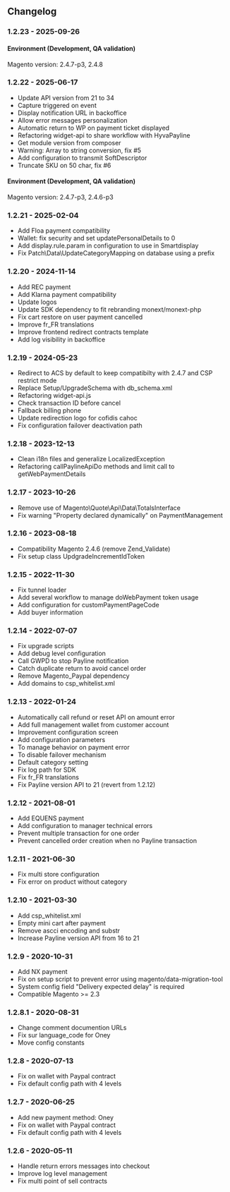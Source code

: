 ## Changelog

### 1.2.23 - 2025-09-26


#### Environment (Development, QA validation)
Magento version: 2.4.7-p3, 2.4.8



### 1.2.22 - 2025-06-17
* Update API version from 21 to 34
* Capture triggered on event
* Display notification URL in backoffice
* Allow error messages personalization
* Automatic return to WP on payment ticket displayed
* Refactoring widget-api to share workflow with HyvaPayline
* Get module version from composer 
* Warning: Array to string conversion, fix #5
* Add configuration to transmit SoftDescriptor
* Truncate SKU on 50 char, fix #6

#### Environment (Development, QA validation)
Magento version: 2.4.7-p3, 2.4.6-p3

### 1.2.21 - 2025-02-04
* Add Floa payment compatibility
* Wallet: fix security and set updatePersonalDetails to 0
* Add display.rule.param in configuration to use in Smartdisplay
* Fix Patch\Data\UpdateCategoryMapping on database using a prefix

### 1.2.20 - 2024-11-14
* Add REC payment
* Add Klarna payment compatibility
* Update logos
* Update SDK dependency to fit rebranding monext/monext-php
* Fix cart restore on user payment cancelled
* Improve fr_FR translations
* Improve frontend redirect contracts template
* Add log visibility in backoffice

### 1.2.19 - 2024-05-23
* Redirect to ACS by default to keep compatibilty with 2.4.7 and CSP restrict mode
* Replace Setup/UpgradeSchema with db_schema.xml
* Refactoring widget-api.js
* Check transaction ID before cancel
* Fallback billing phone
* Update redirection logo for cofidis cahoc
* Fix configuration failover deactivation path

### 1.2.18 - 2023-12-13
* Clean i18n files and generalize LocalizedException
* Refactoring callPaylineApiDo methods and limit call to getWebPaymentDetails

### 1.2.17 - 2023-10-26
* Remove use of Magento\Quote\Api\Data\TotalsInterface
* Fix warning "Property declared dynamically" on PaymentManagement

### 1.2.16 - 2023-08-18
* Compatibility Magento 2.4.6 (remove Zend_Validate)
* Fix setup class UpdgradeIncrementIdToken

### 1.2.15 - 2022-11-30
* Fix tunnel loader
* Add several workflow to manage doWebPayment token usage
* Add configuration for customPaymentPageCode
* Add buyer information

### 1.2.14 - 2022-07-07
* Fix upgrade scripts
* Add debug level configuration
* Call GWPD to stop Payline notification
* Catch duplicate return to avoid cancel order
* Remove Magento_Paypal dependency
* Add domains to csp_whitelist.xml

### 1.2.13 - 2022-01-24
* Automatically call refund or reset API on amount error
* Add full management wallet from customer account
* Improvement configuration screen
* Add configuration parameters
* To manage behavior on payment error
* To disable failover mechanism
* Default category setting
* Fix log path for SDK
* Fix fr_FR translations
* Fix Payline version API to 21 (revert from 1.2.12)

### 1.2.12 - 2021-08-01
* Add EQUENS payment
* Add configuration to manager technical errors
* Prevent multiple transaction for one order
* Prevent cancelled order creation when no Payline transaction

### 1.2.11 - 2021-06-30
* Fix multi store configuration
* Fix error on product without category

### 1.2.10 - 2021-03-30
* Add csp_whitelist.xml
* Empty mini cart after payment
* Remove ascci encoding and substr
* Increase Payline version API from 16 to 21

### 1.2.9 - 2020-10-31
* Add NX payment
* Fix on setup script to prevent error using magento/data-migration-tool
* System config field "Delivery expected delay" is required
* Compatible Magento >= 2.3

### 1.2.8.1 - 2020-08-31
* Change comment documention URLs
* Fix sur language_code for Oney
* Move config constants

### 1.2.8 - 2020-07-13
* Fix on wallet with Paypal contract
* Fix default config path with 4 levels

### 1.2.7 - 2020-06-25
* Add new payment method: Oney
* Fix on wallet with Paypal contract
* Fix default config path with 4 levels

### 1.2.6 - 2020-05-11
* Handle return errors messages into checkout
* Improve log level management
* Fix multi point of sell contracts 
